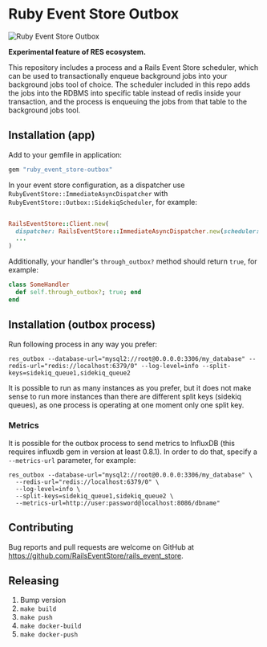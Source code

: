 # Ruby Event Store Outbox

![Ruby Event Store Outbox](https://github.com/RailsEventStore/rails_event_store/workflows/ruby_event_store-outbox/badge.svg)

**Experimental feature of RES ecosystem.**

This repository includes a process and a Rails Event Store scheduler, which can be used to transactionally enqueue background jobs into your background jobs tool of choice. The scheduler included in this repo adds the jobs into the RDBMS into specific table instead of redis inside your transaction, and the process is enqueuing the jobs from that table to the background jobs tool.

## Installation (app)

Add to your gemfile in application:

```ruby
gem "ruby_event_store-outbox"
```

In your event store configuration, as a dispatcher use `RubyEventStore::ImmediateAsyncDispatcher` with `RubyEventStore::Outbox::SidekiqScheduler`, for example:

```ruby

RailsEventStore::Client.new(
  dispatcher: RailsEventStore::ImmediateAsyncDispatcher.new(scheduler: RubyEventStore::Outbox::SidekiqScheduler.new),
  ...
)
```

Additionally, your handler's `through_outbox?` method should return `true`, for example:

```ruby
class SomeHandler
  def self.through_outbox?; true; end
end
```


## Installation (outbox process)

Run following process in any way you prefer:

```
res_outbox --database-url="mysql2://root@0.0.0.0:3306/my_database" --redis-url="redis://localhost:6379/0" --log-level=info --split-keys=sidekiq_queue1,sidekiq_queue2
```

It is possible to run as many instances as you prefer, but it does not make sense to run more instances than there are different split keys (sidekiq queues), as one process is operating at one moment only one split key.

### Metrics

It is possible for the outbox process to send metrics to InfluxDB (this requires influxdb gem in version at least 0.8.1). In order to do that, specify a `--metrics-url` parameter, for example:

```
res_outbox --database-url="mysql2://root@0.0.0.0:3306/my_database" \
  --redis-url="redis://localhost:6379/0" \
  --log-level=info \
  --split-keys=sidekiq_queue1,sidekiq_queue2 \
  --metrics-url=http://user:password@localhost:8086/dbname"
```


## Contributing

Bug reports and pull requests are welcome on GitHub at https://github.com/RailsEventStore/rails_event_store.

## Releasing

1. Bump version
2. `make build`
3. `make push`
4. `make docker-build`
5. `make docker-push`
